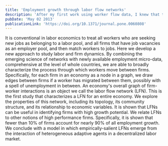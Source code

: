 ```yaml
---
title: 'Employment growth through labor flow networks'
description: 'After my first work using worker flow data, I knew that there was a lot more to be learnt from such granular information. Hence, I flipped the problem to look at employees moving across firms rather than at firms themselves. By using network analysis, we found a plethora of empirical regularities that had never been documented in labour studies. This work coined the term Labor Flow Networks (LFNs) and set the foundations for many works from various researchers working on LFNs.'
pubDate: 'May 02 2013'
publicationLink: 'https://doi.org/10.1371/journal.pone.0060808'
---
```


It is conventional in labor economics to treat all workers who are seeking new jobs as belonging to a labor pool, and all firms that have job vacancies as an employer pool, and then match workers to jobs. Here we develop a new approach to study labor and firm dynamics. By combining the emerging science of networks with newly available employment micro-data, comprehensive at the level of whole countries, we are able to broadly characterize the process through which workers move between firms. Specifically, for each firm in an economy as a node in a graph, we draw edges between firms if a worker has migrated between them, possibly with a spell of unemployment in between. An economy's overall graph of firm-worker interactions is an object we call the labor flow network (LFN). This is the first study that characterizes a LFN for an entire economy. We explore the properties of this network, including its topology, its community structure, and its relationship to economic variables. It is shown that LFNs can be useful in identifying firms with high growth potential. We relate LFNs to other notions of high performance firms. Specifically, it is shown that fewer than 10% of firms account for nearly 90% of all employment growth. We conclude with a model in which empirically-salient LFNs emerge from the interaction of heterogeneous adaptive agents in a decentralized labor market.